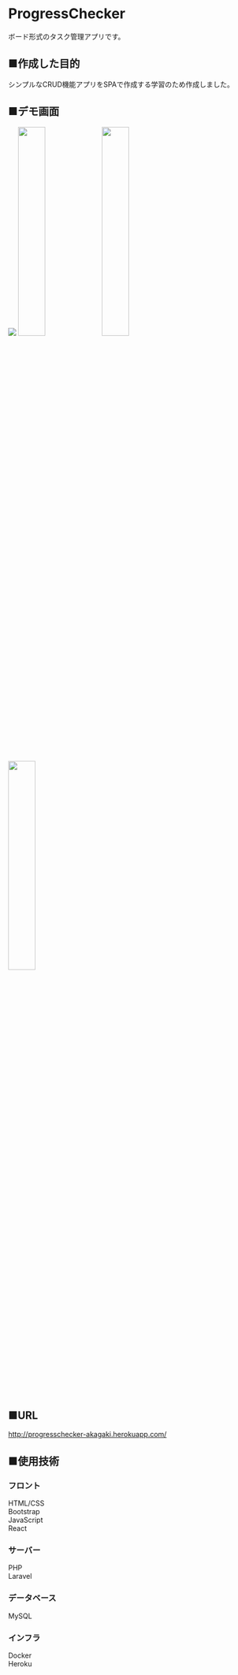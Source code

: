 # ProgressChecker
ボード形式のタスク管理アプリです。

## ■作成した目的
シンプルなCRUD機能アプリをSPAで作成する学習のため作成しました。

## ■デモ画面
<img src="https://user-images.githubusercontent.com/85749854/130179582-b47bca5b-544f-4e94-9471-4935df5a5d9d.png">
<img src="https://user-images.githubusercontent.com/85749854/130179674-4edd46ad-8997-4241-9cba-ccf61836726d.png" width = "33%" height = "auto">
<img src="https://user-images.githubusercontent.com/85749854/130179757-4ca30bfc-53ed-41ea-a42c-6baf521c7e9e.png" width = "33%" height = "auto">
<img src="https://user-images.githubusercontent.com/85749854/130179804-56db77c7-62f4-449b-b66f-d28753cf82c4.png" width = "33%" height = "auto">

## ■URL
http://progresschecker-akagaki.herokuapp.com/

## ■使用技術
### フロント
HTML/CSS  
Bootstrap  
JavaScript  
React  
### サーバー
PHP  
Laravel  
### データベース 
MySQL
### インフラ 
Docker  
Heroku


